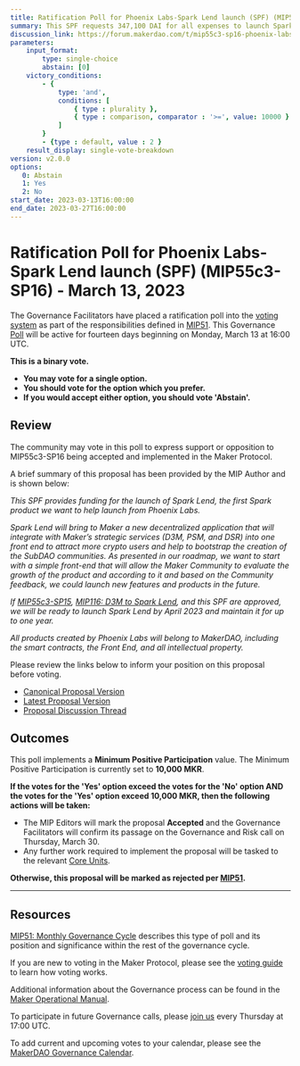 ```yaml
---
title: Ratification Poll for Phoenix Labs-Spark Lend launch (SPF) (MIP55c3-SP16) - March 13, 2023
summary: This SPF requests 347,100 DAI for all expenses to launch Spark Lend and maintain it for a year. Details about Spark Protocol can be found [here](https://forum.makerdao.com/t/announcing-phoenix-labs-and-spark-protocol/19731). ##I added this link, not present in MIP portal or forum
discussion_link: https://forum.makerdao.com/t/mip55c3-sp16-phoenix-labs-spark-lend-launch/19734
parameters:
    input_format:
        type: single-choice
        abstain: [0]
    victory_conditions:
        - {
            type: 'and',
            conditions: [
                { type : plurality },
                { type : comparison, comparator : '>=', value: 10000 }
            ]
        }
        - {type : default, value : 2 }
    result_display: single-vote-breakdown
version: v2.0.0
options:
   0: Abstain
   1: Yes
   2: No
start_date: 2023-03-13T16:00:00
end_date: 2023-03-27T16:00:00
---
```

# Ratification Poll for Phoenix Labs-Spark Lend launch (SPF) (MIP55c3-SP16) - March 13, 2023

The Governance Facilitators have placed a ratification poll into the [voting system](https://vote.makerdao.com/polling) as part of the responsibilities defined in [MIP51](https://mips.makerdao.com/mips/details/MIP51). This Governance [Poll](https://manual.makerdao.com/governance/governance-cycle/weekly-governance-cycle#weekly-governance-cycle-definitions-mip16c1) will be active for fourteen days beginning on Monday, March 13 at 16:00 UTC.

**This is a binary vote.**
- **You may vote for a single option.**
- **You should vote for the option which you prefer.**
- **If you would accept either option, you should vote 'Abstain'.**

## Review

The community may vote in this poll to express support or opposition to MIP55c3-SP16 being accepted and implemented in the Maker Protocol.

A brief summary of this proposal has been provided by the MIP Author and is shown below:

*This SPF provides funding for the launch of Spark Lend, the first Spark product we want to help launch from Phoenix Labs.*

*Spark Lend will bring to Maker a new decentralized application that will integrate with Maker’s strategic services (D3M, PSM, and DSR) into one front end to attract more crypto users and help to bootstrap the creation of the SubDAO communities. As presented in our roadmap, we want to start with a simple front-end that will allow the Maker Community to evaluate the growth of the product and according to it and based on the Community feedback, we could launch new features and products in the future.*

*If [MIP55c3-SP15](https://forum.makerdao.com/t/mip55c3-sp15-phoenix-labs-initial-funding-spf/19733), [MIP116: D3M to Spark Lend](https://forum.makerdao.com/t/mip116-d3m-to-spark-lend/19732), and this SPF are approved, we will be ready to launch Spark Lend by April 2023 and maintain it for up to one year.*

*All products created by Phoenix Labs will belong to MakerDAO, including the smart contracts, the Front End, and all intellectual property.*

Please review the links below to inform your position on this proposal before voting.
* [Canonical Proposal Version](https://github.com/makerdao/mips/blob/f230fef1762740fc728e4f18ad0629eea87d6c53/MIP55/MIP55c3-Subproposals/MIP55c3-SP16.md)
* [Latest Proposal Version](https://mips.makerdao.com/mips/details/MIP55c3SP16)
* [Proposal Discussion Thread](https://forum.makerdao.com/t/mip55c3-sp16-phoenix-labs-spark-lend-launch/19734)

## Outcomes

This poll implements a **Minimum Positive Participation** value. The Minimum Positive Participation is currently set to **10,000 MKR**.

**If the votes for the 'Yes' option exceed the votes for the 'No' option AND the votes for the 'Yes' option exceed 10,000 MKR, then the following actions will be taken:**
* The MIP Editors will mark the proposal **Accepted** and the Governance Facilitators will confirm its passage on the Governance and Risk call on Thursday, March 30.
* Any further work required to implement the proposal will be tasked to the relevant [Core Units](https://mips.makerdao.com/mips/details/MIP38#mip38c2-core-unit-state).

**Otherwise, this proposal will be marked as rejected per [MIP51](https://mips.makerdao.com/mips/details/MIP51#mip51c2-ratification-poll).**

---

## Resources

[MIP51: Monthly Governance Cycle](https://mips.makerdao.com/mips/details/MIP51) describes this type of poll and its position and significance within the rest of the governance cycle.

If you are new to voting in the Maker Protocol, please see the [voting guide](https://manual.makerdao.com/governance/voting-in-makerdao/on-chain-governance) to learn how voting works.

Additional information about the Governance process can be found in the [Maker Operational Manual](https://manual.makerdao.com).

To participate in future Governance calls, please [join us](https://forum.makerdao.com/tag/pubcall-:-governance-and-risk) every Thursday at 17:00 UTC.

To add current and upcoming votes to your calendar, please see the [MakerDAO Governance Calendar](https://manual.makerdao.com/makerdao/calendars/governance-calendar).